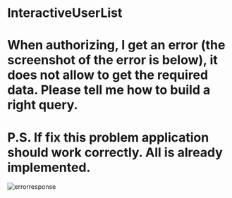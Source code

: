 # InteractiveUserList

# When authorizing, I get an error (the screenshot of the error is below), it does not allow to get the required data. Please tell me how to build a right query. 
# P.S. If fix this problem application should work correctly. All is already implemented.

![errorresponse](https://user-images.githubusercontent.com/31958680/31941875-13c16f02-b8cc-11e7-919a-181c809c864f.png)


